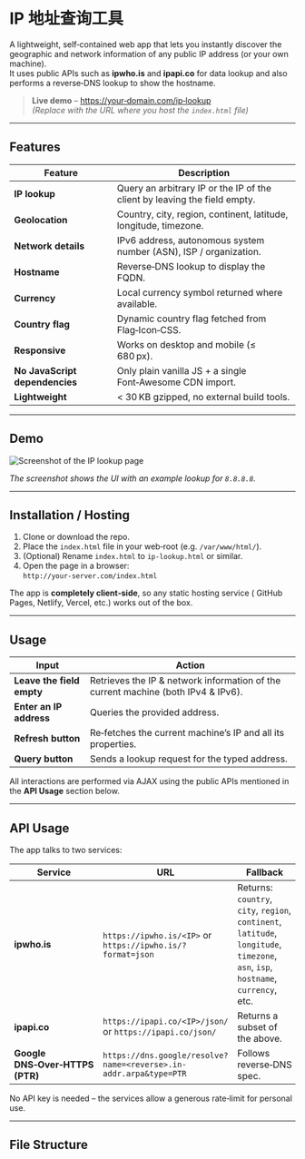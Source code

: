 # IP 地址查询工具

A lightweight, self‑contained web app that lets you instantly
discover the geographic and network information of any public IP
address (or your own machine).  
It uses public APIs such as **ipwho.is** and **ipapi.co** for data
lookup and also performs a reverse‑DNS lookup to show the hostname.

> **Live demo** – [https://your‑domain.com/ip‑lookup](https://your‑domain.com/ip-lookup)  
> *(Replace with the URL where you host the `index.html` file)*

---

## Features

| Feature | Description |
|---------|-------------|
| **IP lookup** | Query an arbitrary IP or the IP of the client by leaving the field empty. |
| **Geolocation** | Country, city, region, continent, latitude, longitude, timezone. |
| **Network details** | IPv6 address, autonomous system number (ASN), ISP / organization. |
| **Hostname** | Reverse‑DNS lookup to display the FQDN. |
| **Currency** | Local currency symbol returned where available. |
| **Country flag** | Dynamic country flag fetched from Flag‑Icon‑CSS. |
| **Responsive** | Works on desktop and mobile (≤ 680 px). |
| **No JavaScript dependencies** | Only plain vanilla JS + a single Font‑Awesome CDN import. |
| **Lightweight** | < 30 KB gzipped, no external build tools. |

---

## Demo

![Screenshot of the IP lookup page](./screenshot.png)

*The screenshot shows the UI with an example lookup for `8.8.8.8`.*

---

## Installation / Hosting

1. Clone or download the repo.  
2. Place the `index.html` file in your web‑root (e.g. `/var/www/html/`).  
3. (Optional) Rename `index.html` to `ip-lookup.html` or similar.  
4. Open the page in a browser:  
   `http://your‑server.com/index.html`

The app is **completely client‑side**, so any static hosting service
( GitHub Pages, Netlify, Vercel, etc.) works out of the box.

---

## Usage

| Input | Action |
|-------|--------|
| **Leave the field empty** | Retrieves the IP & network information of the current machine (both IPv4 & IPv6). |
| **Enter an IP address** | Queries the provided address. |
| **Refresh button** | Re‑fetches the current machine’s IP and all its properties. |
| **Query button** | Sends a lookup request for the typed address. |

All interactions are performed via AJAX using the public APIs mentioned
in the **API Usage** section below.

---

## API Usage

The app talks to two services:

| Service | URL | Fallback | Notes |
|---------|-----|----------|-------|
| **ipwho.is** | `https://ipwho.is/<IP>` or `https://ipwho.is/?format=json` | Returns: `country`, `city`, `region`, `continent`, `latitude`, `longitude`, `timezone`, `asn`, `isp`, `hostname`, `currency`, etc. | First try. If unavailable, fallback to ipapi.co. |
| **ipapi.co** | `https://ipapi.co/<IP>/json/` or `https://ipapi.co/json/` | Returns a subset of the above. | Light weight alternative. |
| **Google DNS‑Over‑HTTPS (PTR)** | `https://dns.google/resolve?name=<reverse>.in-addr.arpa&type=PTR` | Follows reverse‑DNS spec. | Used to resolve hostnames. |

No API key is needed – the services allow a generous rate‑limit for
personal use.

---

## File Structure

